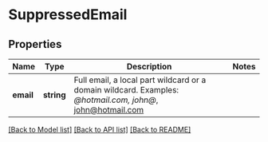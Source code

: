 # SuppressedEmail

## Properties
Name | Type | Description | Notes
------------ | ------------- | ------------- | -------------
**email** | **string** | Full email, a local part wildcard or a domain wildcard.  Examples: *@hotmail.com, john@*, john@hotmail.com | 

[[Back to Model list]](../../README.md#documentation-for-models) [[Back to API list]](../../README.md#documentation-for-api-endpoints) [[Back to README]](../../README.md)

